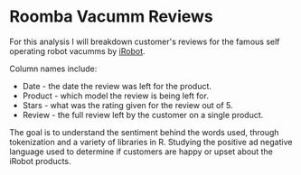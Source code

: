 # Roomba Vacumm Reviews
For this analysis I will breakdown customer's reviews for the famous self operating robot vacumms by [iRobot](https://www.irobot.com/roomba?gclid=CjwKCAiA6vXwBRBKEiwAYE7iSzVrllMR9lvWM5JJ2Nj_dMHJbhYwYHuSgomDY8sv4hqfjr3eFDnD6hoCFK8QAvD_BwE&gclsrc=aw.ds).

Column names include:

 - Date - the date the review was left for the product.
 - Product - which model the review is being left for.
 - Stars - what was the rating given for the review out of 5.
 - Review - the full review left by the customer on a single product.

The goal is to understand the sentiment behind the words used, through tokenization and a variety of libraries  in R. Studying the positive ad negative language used to determine if customers are happy or upset about the iRobot products.

